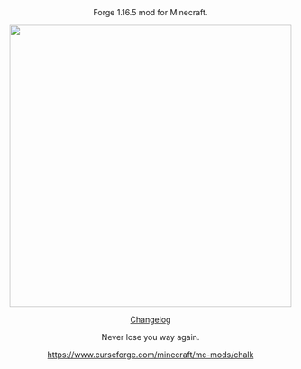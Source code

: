 <div align=center

Forge 1.16.5 mod for Minecraft.

</div>

<div align=center
  
<a href="https://www.curseforge.com/minecraft/mc-mods/chalk"><img src="https://github.com/mortuusars/Chalk/blob/master/media/All_Chalks_Large.png" width="500"><a>

[Changelog](CHANGELOG.md)
  
Never lose you way again.

https://www.curseforge.com/minecraft/mc-mods/chalk
  
</div>
